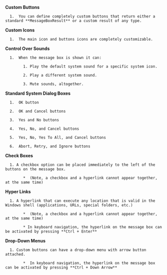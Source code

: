 **Custom Buttons**

      1.  You can define completely custom buttons that return either a standard **MessageBoxResult** or a custom result of any type.

**Custom Icons**

      1.  The main icon and buttons icons are completely customizable.

**Control Over Sounds**

      1.  When the message box is shown it can:

            1. Play the default system sound for a specific system icon.

            2. Play a different system sound.

            3. Mute sounds, altogether.

**Standard System Dialog Boxes**

      1.  OK button

      2.  OK and Cancel buttons

      3.  Yes and No buttons

      4.  Yes, No, and Cancel buttons

      5.  Yes, No, Yes To All, and Cancel buttons

      6.  Abort, Retry, and Ignore buttons


**Check Boxes**

      1. A checkbox option can be placed immediately to the left of the buttons on the message box.

            *  (Note, a checkbox and a hyperlink cannot appear together, at the same time)

**Hyper Links**

      1. A hyperlink that can execute any location that is valid in the Windows shell (applications, URLs, special folders, etc.)

            *  (Note, a checkbox and a hyperlink cannot appear together, at the same time)

            * In keyboard navigation, the hyperlink on the message box can be activated by pressing **Ctrl + Enter**

**Drop-Down Menus**

      1. Custom buttons can have a drop-down menu with arrow button attached.

            *  In keyboard navigation, the hyperlink on the message box can be activated by pressing **Ctrl + Down Arrow**
